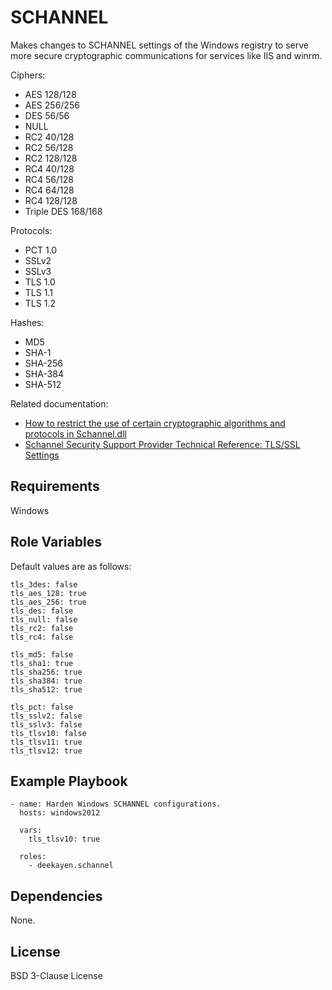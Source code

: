 SCHANNEL
========

Makes changes to SCHANNEL settings of the Windows
registry to serve more secure cryptographic
communications for services like IIS and winrm.

Ciphers:

* AES 128/128
* AES 256/256
* DES 56/56
* NULL
* RC2 40/128
* RC2 56/128
* RC2 128/128
* RC4 40/128
* RC4 56/128
* RC4 64/128
* RC4 128/128
* Triple DES 168/168

Protocols:

* PCT 1.0
* SSLv2
* SSLv3
* TLS 1.0
* TLS 1.1
* TLS 1.2

Hashes:

* MD5
* SHA-1
* SHA-256
* SHA-384
* SHA-512

Related documentation:

* [How to restrict the use of certain cryptographic algorithms and protocols in Schannel.dll](https://support.microsoft.com/en-us/help/245030/how-to-restrict-the-use-of-certain-cryptographic-algorithms-and-protocols-in-schannel.dll)
* [Schannel Security Support Provider Technical Reference: TLS/SSL Settings](https://technet.microsoft.com/en-us/library/dn786418.aspx)

Requirements
------------

Windows

Role Variables
--------------

Default values are as follows:

```
tls_3des: false
tls_aes_128: true
tls_aes_256: true
tls_des: false
tls_null: false
tls_rc2: false
tls_rc4: false

tls_md5: false
tls_sha1: true
tls_sha256: true
tls_sha384: true
tls_sha512: true

tls_pct: false
tls_sslv2: false
tls_sslv3: false
tls_tlsv10: false
tls_tlsv11: true
tls_tlsv12: true
```

Example Playbook
----------------

    - name: Harden Windows SCHANNEL configurations.
      hosts: windows2012

      vars:
        tls_tlsv10: true

      roles:
        - deekayen.schannel

Dependencies
------------

None.

License
-------

BSD 3-Clause License
